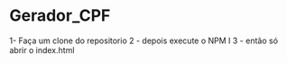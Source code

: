 # Gerador_CPF
 
1- Faça um clone do repositorio 
2 - depois execute o NPM I 
3 - então só abrir o index.html
